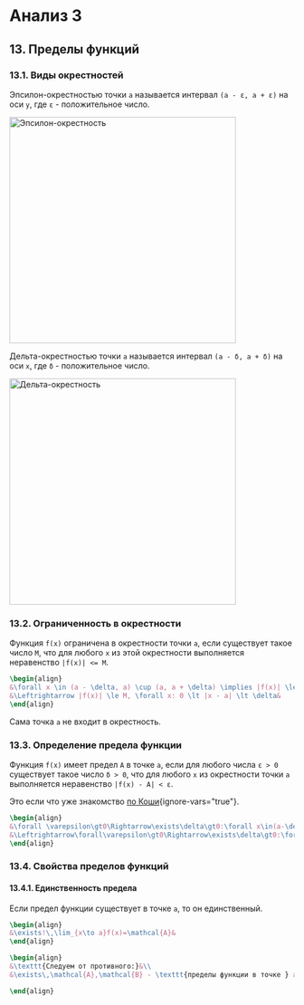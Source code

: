 # Анализ 3

## 13. Пределы функций

### 13.1. Виды окрестностей

<tabs>
<tab title="Эпсилон-окрестность">

<emphasis>Эпсилон-окрестностью</emphasis> точки `a` называется интервал `(a - ε, a + ε)` на оси `y`,
где `ε` - положительное число.

<img src="calculus_epsilon_delta.png" width="400" alt="Эпсилон-окрестность"/>

</tab>

<tab title="Дельта-окрестность">

<emphasis>Дельта-окрестностью</emphasis> точки `a` называется интервал `(a - δ, a + δ)` на оси `x`,
где `δ` - положительное число.

<img src="calculus_epsilon_delta.png" width="400" alt="Дельта-окрестность"/>

</tab>
</tabs>

### 13.2. Ограниченность в окрестности

Функция `f(x)` ограничена в окрестности точки `a`, если существует такое число `M`,
что для любого `x` из этой окрестности выполняется неравенство `|f(x)| <= M`.

<procedure>

```tex
\begin{align}
&\forall x \in (a - \delta, a) \cup (a, a + \delta) \implies |f(x)| \le M&\\\\
&\Leftrightarrow |f(x)| \le M, \forall x: 0 \lt |x - a| \lt \delta&
\end{align}
``` 

</procedure>

<warning>

Сама точка `a` не входит в окрестность.

</warning>

### 13.3. Определение предела функции

Функция `f(x)` имеет предел `A` в точке `a`, если для любого числа `ε > 0` существует такое число `δ > 0`,
что для любого `x` из окрестности точки `a` выполняется неравенство `|f(x) - A| < ε`.

[youtube]: https://www.youtube.com/watch?v=AtBk9RSeYJY&ab_channel=WildMathing

Это если что уже знакомство [по Коши][youtube]{ignore-vars="true"}.

<procedure>

```tex
\begin{align}
&\forall \varepsilon\gt0\Rightarrow\exists\delta\gt0:\forall x\in(a-\delta,a)\cup(a,a+\delta)\Rightarrow|f(x)-A|\lt\varepsilon&\\\\
&\Leftrightarrow\forall\varepsilon\gt0\Rightarrow\exists\delta\gt0:\forall x:0\lt|x-a|\lt\delta\Rightarrow|f(x)-A|\lt\varepsilon&
\end{align}
```

</procedure>

### 13.4. Свойства пределов функций

#### 13.4.1. Единственность предела

Если предел функции существует в точке `a`, то он единственный.

<procedure>

```tex
\begin{align}
&\exists!\,\lim_{x\to a}f(x)=\mathcal{A}&
\end{align}
```

</procedure>

<procedure title="Доказательство" collapsible="true">

```tex
\begin{align}
&\texttt{Следуем от противного:}&\\
&\exists\,\mathcal{A},\mathcal{B} - \texttt{пределы функции в точке } a:\mathcal{A}\ne\mathcal{B}&\\

\end{align}
```

</procedure>

